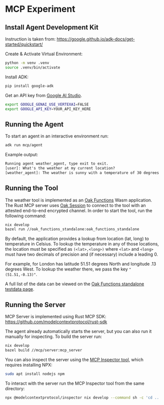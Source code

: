 # MCP Experiment

## Install Agent Development Kit

Instruction is taken from: https://google.github.io/adk-docs/get-started/quickstart/

Create & Activate Virtual Environment:

```bash
python -m venv .venv
source .venv/bin/activate
```

Install ADK:

```bash
pip install google-adk
```

Get an API key from [Google AI Studio](https://aistudio-preprod.corp.google.com/apikey).

```bash
export GOOGLE_GENAI_USE_VERTEXAI=FALSE
export GOOGLE_API_KEY=YOUR_API_KEY_HERE
```

## Running the Agent

To start an agent in an interactive environment run:

```bash
adk run mcp/agent
```

Example output:

```txt
Running agent weather_agent, type exit to exit.
[user]: What's the weather at my current location?
[weather_agent]: The weather is sunny with a temperature of 30 degrees Celsius.
```

## Running the Tool

The weather tool is implemented as an [Oak Functions](../oak_functions_standalone/README.md) Wasm
application.
The Rust MCP server uses [Oak Session](../oak_session/README.md) to connect to the tool with an
attested end-to-end encrypted channel.
In order to start the tool, run the following command:

```bash
nix develop
bazel run //oak_functions_standalone:oak_functions_standalone
```

By default, the application provides a lookup from location (lat, long) to
temperature in Celsius. To lookup the temperature in any of those locations, the
location must be specified as `(<lat>,<long>)` where `<lat>` and `<long>` must
have two decimals of precision and (if necessary) include a leading 0.

For example, for London has latitude 51.51 degrees North and longitude .13
degrees West. To lookup the weather there, we pass the key `"(51.51,-0.13)"`.

A full list of the data can be viewed on the [Oak Functions standalone testdata
page](../oak_functions_standalone/testdata/README.md).

## Running the Server

MCP Server is implemented using Rust MCP SDK: https://github.com/modelcontextprotocol/rust-sdk

The agent already automatically starts the server, but you can also run it manually for inspecting.
To build the server run:

```bash
nix develop
bazel build //mcp/server:mcp_server
```

You can also inspect the server using the [MCP Inspector tool](https://github.com/modelcontextprotocol/inspector), which requires installing NPX:

```bash
sudo apt install nodejs npm
```

To interact with the server run the MCP Inspector tool from the same directory:

```bash
npx @modelcontextprotocol/inspector nix develop --command sh -c 'cd .. && bazel run //mcp/server:mcp_server'
```
